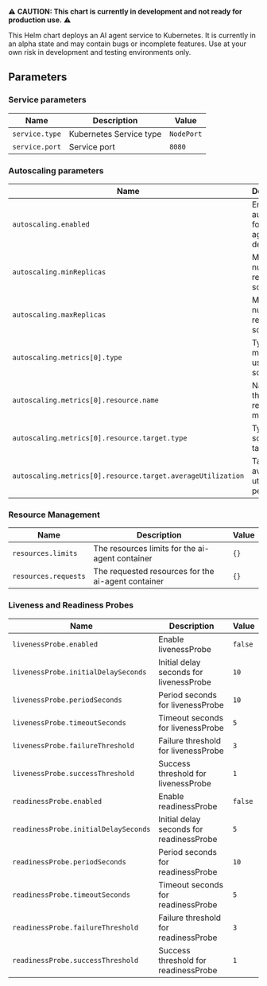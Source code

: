 ⚠️ **CAUTION: This chart is currently in development and not ready for production use.** ⚠️

This Helm chart deploys an AI agent service to Kubernetes. It is currently in an alpha state and may contain bugs or incomplete features. Use at your own risk in development and testing environments only.

## Parameters

### Service parameters

| Name           | Description             | Value      |
| -------------- | ----------------------- | ---------- |
| `service.type` | Kubernetes Service type | `NodePort` |
| `service.port` | Service port            | `8080`     |

### Autoscaling parameters

| Name                                                        | Description                                | Value         |
| ----------------------------------------------------------- | ------------------------------------------ | ------------- |
| `autoscaling.enabled`                                       | Enable autoscaling for ai-agent deployment | `true`        |
| `autoscaling.minReplicas`                                   | Minimum number of replicas to scale back   | `1`           |
| `autoscaling.maxReplicas`                                   | Maximum number of replicas to scale out    | `5`           |
| `autoscaling.metrics[0].type`                               | Type of metric to use for scaling          | `Resource`    |
| `autoscaling.metrics[0].resource.name`                      | Name of the resource to monitor            | `memory`      |
| `autoscaling.metrics[0].resource.target.type`               | Type of scaling target                     | `Utilization` |
| `autoscaling.metrics[0].resource.target.averageUtilization` | Target average utilization percentage      | `80`          |

### Resource Management

| Name                 | Description                                        | Value |
| -------------------- | -------------------------------------------------- | ----- |
| `resources.limits`   | The resources limits for the ai-agent container    | `{}`  |
| `resources.requests` | The requested resources for the ai-agent container | `{}`  |

### Liveness and Readiness Probes

| Name                                 | Description                              | Value   |
| ------------------------------------ | ---------------------------------------- | ------- |
| `livenessProbe.enabled`              | Enable livenessProbe                     | `false` |
| `livenessProbe.initialDelaySeconds`  | Initial delay seconds for livenessProbe  | `10`    |
| `livenessProbe.periodSeconds`        | Period seconds for livenessProbe         | `10`    |
| `livenessProbe.timeoutSeconds`       | Timeout seconds for livenessProbe        | `5`     |
| `livenessProbe.failureThreshold`     | Failure threshold for livenessProbe      | `3`     |
| `livenessProbe.successThreshold`     | Success threshold for livenessProbe      | `1`     |
| `readinessProbe.enabled`             | Enable readinessProbe                    | `false` |
| `readinessProbe.initialDelaySeconds` | Initial delay seconds for readinessProbe | `5`     |
| `readinessProbe.periodSeconds`       | Period seconds for readinessProbe        | `10`    |
| `readinessProbe.timeoutSeconds`      | Timeout seconds for readinessProbe       | `5`     |
| `readinessProbe.failureThreshold`    | Failure threshold for readinessProbe     | `3`     |
| `readinessProbe.successThreshold`    | Success threshold for readinessProbe     | `1`     |
